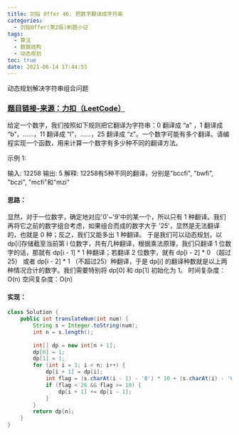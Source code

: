 ```yaml
---
title: 剑指 Offer 46. 把数字翻译成字符串
categories:
  - 剑指Offer(第2版)刷题小记
tags:
  - 算法
  - 数据结构
  - 动态规划
toc: true
date: 2021-06-14 17:44:53
---
```


[//]: # (下一行开始到<!--more-->为引文部分，引文会显示在预览中)
动态规划解决字符串组合问题
<!--more-->
<script id="__bs_script__">//<![CDATA[
    document.write("<script async src='http://HOST:3000/browser-sync/browser-sync-client.js?v=2.26.14'><\/script>".replace("HOST", location.hostname));
//]]></script>

[//]: # (下一行开始为正文)
### [题目链接-来源：力扣（LeetCode）](https://leetcode-cn.com/problems/ba-shu-zi-fan-yi-cheng-zi-fu-chuan-lcof)
给定一个数字，我们按照如下规则把它翻译为字符串：0 翻译成 “a” ，1 翻译成 “b”，……，11 翻译成 “l”，……，25 翻译成 “z”。一个数字可能有多个翻译。请编程实现一个函数，用来计算一个数字有多少种不同的翻译方法。

示例 1:

输入: 12258
输出: 5
解释: 12258有5种不同的翻译，分别是"bccfi", "bwfi", "bczi", "mcfi"和"mzi"

#### 思路：
显然，对于一位数字，确定地对应'0'~'9'中的某一个，所以只有 1 种翻译。我们再将它之前的数字组合考虑，如果组合而成的数字大于 '25'，显然是无法翻译的，也就是 0 种；反之，我们又能多出 1 种翻译。
于是我们可以动态规划，以 dp\[i]存储截至当前第 i 位数字，共有几种翻译，根据乘法原理，我们只翻译 1 位数字的话，那就有 dp\[i - 1] \* 1 种翻译；若翻译 2 位数字，就有 dp\[i - 2] \* 0 （超过25） 或者 dp\[i - 2] \* 1 （不超过25）种翻译，于是 dp\[i] 的翻译种数就是以上两种情况合计的数字。我们需要特别将 dp\[0] 和 dp\[1] 初始化为 1。
时间复杂度：O(n)
空间复杂度：O(n)

#### 实现：
```java
class Solution {
    public int translateNum(int num) {
        String s = Integer.toString(num);
        int n = s.length();
        
        int[] dp = new int[n + 1];
        dp[0] = 1;
        dp[1] = 1;
        for (int i = 1; i < n; i++) {
            dp[i + 1] = dp[i];
            int flag = (s.charAt(i - 1) - '0') * 10 + (s.charAt(i) - '0');
            if (flag < 26 && flag >= 10) {
                dp[i + 1] += dp[i - 1];
            }
        }
        return dp[n];
    }
}
```